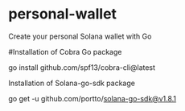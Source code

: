 # personal-wallet
Create your personal Solana wallet with Go

#Installation of Cobra Go package

go install github.com/spf13/cobra-cli@latest

Installation of Solana-go-sdk package

go get -u github.com/portto/solana-go-sdk@v1.8.1
